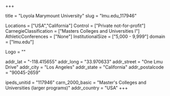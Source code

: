 
+++

title = "Loyola Marymount University"
slug = "lmu.edu_117946"

Locations = ["USA","California"]
Control = ["Private not-for-profit"]
CarnegieClassification = ["Masters Colleges and Universities I"]
AthleticConferences = ["None"]
InstitutionalSize = ["5,000 - 9,999"]
domain = ["lmu.edu"]

Logo = ""

addr_lat = "-118.415655"
addr_long = "33.970633"
addr_street = "One Lmu Drive"
addr_city = "Los Angeles"
addr_state = "California"
addr_postalcode = "90045-2659"

ipeds_unitid = "117946"
carn_2000_basic = "Master's Colleges and Universities (larger programs)"
addr_country = "USA"
+++
    
